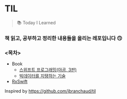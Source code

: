 # TIL
> 📚 Today I Learned

### 책 읽고, 공부하고 정리한 내용들을 올리는 레포입니다 🙃

### <목차>
  * Book
    * [스위프트 프로그래밍(야곰, 3판)](https://github.com/lygon55555/TIL/tree/main/Book/%EC%8A%A4%EC%9C%84%ED%94%84%ED%8A%B8%20%ED%94%84%EB%A1%9C%EA%B7%B8%EB%9E%98%EB%B0%8D(%EC%95%BC%EA%B3%B0%2C%203%ED%8C%90))
    * [빅데이터를 지탱하는 기술](https://github.com/lygon55555/TIL/tree/main/Book/%EB%B9%85%EB%8D%B0%EC%9D%B4%ED%84%B0%EB%A5%BC%20%EC%A7%80%ED%83%B1%ED%95%98%EB%8A%94%20%EA%B8%B0%EC%88%A0)
  * [RxSwift](https://github.com/lygon55555/TIL/tree/main/RxSwift)

Inspired by https://github.com/jbranchaud/til
